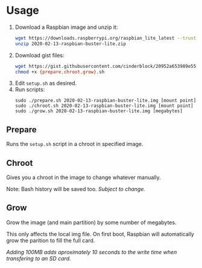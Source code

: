 # Usage

1. Download a Raspbian image and unzip it: 
   ```bash
   wget https://downloads.raspberrypi.org/raspbian_lite_latest --trust-server-names --continue --quiet
   unzip 2020-02-13-raspbian-buster-lite.zip
   ```
2. Download gist files:
   ```bash
   wget https://gist.githubusercontent.com/cinderblock/20952a653989e55f8a7770a0ca2348a8/raw/{prepare,chroot,grow,setup}.sh --continue --quiet
   chmod +x {prepare,chroot,grow}.sh
   ```
3. Edit `setup.sh` as desired.
4. Run scripts:
   ```
   sudo ./prepare.sh 2020-02-13-raspbian-buster-lite.img [mount point]
   sudo ./chroot.sh 2020-02-13-raspbian-buster-lite.img [mount point]
   sudo ./grow.sh 2020-02-13-raspbian-buster-lite.img [megabytes]
   ```
   
## Prepare

Runs the `setup.sh` script in a chroot in specified image.

## Chroot

Gives you a chroot in the image to change whatever manually.

Note: Bash history will be saved too. *Subject to change.*

## Grow

Grow the image (and main partition) by some number of megabytes.

This only affects the local img file. On first boot, Raspbian will automatically grow the parition to fill the full card.

*Adding 100MB adds aproximately 10 seconds to the write time when transfering to an SD card.*
